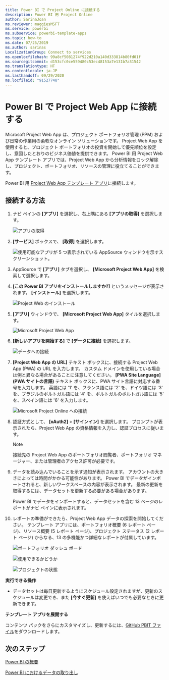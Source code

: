```yaml
---
title: Power BI で Project Online に接続する
description: Power BI 用 Project Online
author: SarinaJoan
ms.reviewer: maggiesMSFT
ms.service: powerbi
ms.subservice: powerbi-template-apps
ms.topic: how-to
ms.date: 07/25/2019
ms.author: sarinas
LocalizationGroup: Connect to services
ms.openlocfilehash: 99a8cf5081274f922d210a140d333814b80fd01f
ms.sourcegitcommit: d153cfc0ce559480c53ec48153a7e131b7a31542
ms.translationtype: HT
ms.contentlocale: ja-JP
ms.lasthandoff: 09/29/2020
ms.locfileid: "91527748"
---
```

# <a name="connect-to-project-web-app-with-power-bi"></a>Power BI で Project Web App に接続する
Microsoft Project Web App は、プロジェクト ポートフォリオ管理 (PPM) および日常の作業用の柔軟なオンライン ソリューションです。 Project Web App を使用すると、プロジェクト ポートフォリオの投資を開始して優先順位を設定し、意図したとおりのビジネス価値を提供できます。 Power BI 用 Project Web App テンプレート アプリでは、Project Web App から分析情報をロック解除し、プロジェクト、ポートフォリオ、リソースの管理に役立てることができます。

Power BI 用 [Project Web App テンプレート アプリ](https://appsource.microsoft.com/product/power-bi/pbi_msprojectonline.pbi-microsoftprojectwebapp)に接続します。

## <a name="how-to-connect"></a>接続する方法

1. ナビ ペインの **[アプリ]** を選択し、右上隅にある **[アプリの取得]** を選択します。

    ![アプリの取得](media/service-connect-to-project-online/GetApps.png)

2. **[サービス]** ボックスで、 **[取得]** を選択します。
   
   ![使用可能なアプリが 5 つ表示されている AppSource ウィンドウを示すスクリーンショット。](media/service-connect-to-project-online/AppSource.png)
3. AppSource で **[アプリ]** タブを選択し、 **[Microsoft Project Web App]** を検索して選択します。
   
4. **[この Power BI アプリをインストールしますか?]** というメッセージが表示されます。 **[インストール]** を選択します。 

   ![Project Web のインストール](media/service-connect-to-project-online/ProjectTile.png)
5. **[アプリ]** ウィンドウで、 **[Microsoft Project Web App]** タイルを選択します。 
   
   ![Microsoft Project Web App](media/service-connect-to-project-online/getstarted.png)
6. **[新しいアプリを開始する]** で **[データに接続]** を選択します。
   
   ![データへの接続](media/service-connect-to-project-online/mproject.png)
7. **[Project Web App の URL]** テキスト ボックスに、接続する Project Web App (PWA) の URL を入力します。  カスタム ドメインを使用している場合は例と異なる場合があることに注意してください。 **[PWA Site Language]\(PWA サイトの言語\)** テキスト ボックスに、PWA サイト言語に対応する番号を入力します。 英語には '1' を、フランス語には '2' を、ドイツ語には '3' を、ブラジルのポルトガル語には '4' を、ポルトガルのポルトガル語には '5' を、スペイン語には '6' を入力します。 
   
   ![Microsoft Project Online への接続](media/service-connect-to-project-online/params.png)
8. 認証方式として、 **[oAuth2]** \> **[サインイン]** を選択します。 プロンプトが表示されたら、Project Web App の資格情報を入力し、認証プロセスに従います。

    > [!NOTE]
    > 接続先の Project Web App のポートフォリオ閲覧者、ポートフォリオ マネージャー、または管理者のアクセス許可が必要です。

9. データを読み込んでいることを示す通知が表示されます。 アカウントの大きさによっては時間がかかる可能性があります。 Power BI でデータがインポートされると、新しいワークスペースの内容が表示されます。 最新の更新を取得するには、データセットを更新する必要がある場合があります。 

    Power BI でデータをインポートすると、データセットを含む 13 ページのレポートがナビ ペインに表示されます。 

10. レポートの準備ができたら、Project Web App データの探索を開始してください。 テンプレート アプリには、ポートフォリオ概要 (6 レポート ページ)、リソース概要 (5 レポート ページ)、プロジェクト ステータス (2 レポート ページ) からなる、13 の多機能かつ詳細なレポートが付属しています。 

    ![ポートフォリオ ダッシュ ボード](media/service-connect-to-project-online/report1.png)
   
    ![使用できるかどうか](media/service-connect-to-project-online/report3.png)
   
    ![プロジェクトの状態](media/service-connect-to-project-online/report2.png)

**実行できる操作**

* データセットは毎日更新するようにスケジュール設定されますが、更新のスケジュールは変更でき、また **[今すぐ更新]** を使えばいつでも必要なときに更新できます。

**テンプレート アプリを展開する**

コンテンツ パックをさらにカスタマイズし、更新するには、[GitHub PBIT ファイル](https://github.com/OfficeDev/Project-Power-BI-Content-Packs)をダウンロードします。

## <a name="next-steps"></a>次のステップ
[Power BI の概要](../fundamentals/service-get-started.md)

[Power BI におけるデータの取り出し](service-get-data.md)
